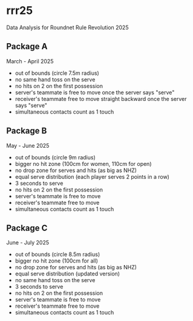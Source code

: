 # rrr25
Data Analysis for Roundnet Rule Revolution 2025

## Package A

March - April 2025
- out of bounds (circle 7.5m radius)
- no same hand toss on the serve
- no hits on 2 on the first possession
- server's teammate is free to move once the server says "serve"
- receiver's teammate free to move straight backward once the server says "serve"
- simultaneous contacts count as 1 touch

## Package B

May - June 2025
- out of bounds (circle 9m radius)
- bigger no hit zone (100cm for women, 110cm for open)
- no drop zone for serves and hits (as big as NHZ)
- equal serve distribution (each player serves 2 points in a row)
- 3 seconds to serve
- no hits on 2 on the first possession
- server's teammate is free to move
- receiver's teammate free to move
- simultaneous contacts count as 1 touch

## Package C

June - July 2025
- out of bounds (circle 8.5m radius)
- bigger no hit zone (100cm for all)
- no drop zone for serves and hits (as big as NHZ)
- equal serve distribution (updated version)
- no same hand toss on the serve
- 3 seconds to serve
- no hits on 2 on the first possession
- server's teammate is free to move
- receiver's teammate free to move
- simultaneous contacts count as 1 touch